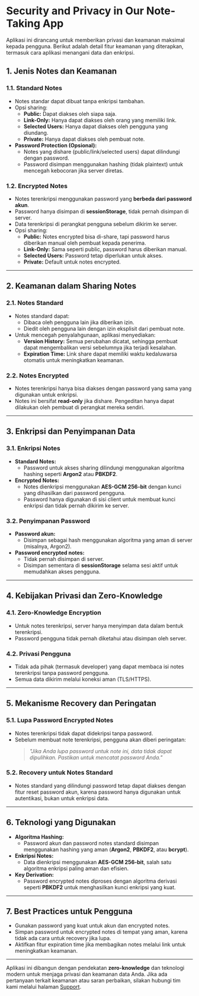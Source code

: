 # Security and Privacy in Our Note-Taking App  

Aplikasi ini dirancang untuk memberikan privasi dan keamanan maksimal kepada pengguna. Berikut adalah detail fitur keamanan yang diterapkan, termasuk cara aplikasi menangani data dan enkripsi.  

## **1. Jenis Notes dan Keamanan**  

### **1.1. Standard Notes**  
- Notes standar dapat dibuat tanpa enkripsi tambahan.  
- Opsi sharing:  
  - **Public:** Dapat diakses oleh siapa saja.  
  - **Link-Only:** Hanya dapat diakses oleh orang yang memiliki link.  
  - **Selected Users:** Hanya dapat diakses oleh pengguna yang diundang.  
  - **Private:** Hanya dapat diakses oleh pembuat note.  
- **Password Protection (Opsional):**  
  - Notes yang dishare (public/link/selected users) dapat dilindungi dengan password.  
  - Password disimpan menggunakan hashing (tidak plaintext) untuk mencegah kebocoran jika server diretas.  

### **1.2. Encrypted Notes**  
- Notes terenkripsi menggunakan password yang **berbeda dari password akun**.  
- Password hanya disimpan di **sessionStorage**, tidak pernah disimpan di server.  
- Data terenkripsi di perangkat pengguna sebelum dikirim ke server.  
- Opsi sharing:  
  - **Public:** Notes encrypted bisa di-share, tapi password harus diberikan manual oleh pembuat kepada penerima.  
  - **Link-Only:** Sama seperti public, password harus diberikan manual.  
  - **Selected Users:** Password tetap diperlukan untuk akses.  
  - **Private:** Default untuk notes encrypted.  

---

## **2. Keamanan dalam Sharing Notes**  

### **2.1. Notes Standard**  
- Notes standard dapat:  
  - Dibaca oleh pengguna lain jika diberikan izin.  
  - Diedit oleh pengguna lain dengan izin eksplisit dari pembuat note.  
- Untuk mencegah penyalahgunaan, aplikasi menyediakan:  
  - **Version History:** Semua perubahan dicatat, sehingga pembuat dapat mengembalikan versi sebelumnya jika terjadi kesalahan.  
  - **Expiration Time:** Link share dapat memiliki waktu kedaluwarsa otomatis untuk meningkatkan keamanan.  

### **2.2. Notes Encrypted**  
- Notes terenkripsi hanya bisa diakses dengan password yang sama yang digunakan untuk enkripsi.  
- Notes ini bersifat **read-only** jika dishare. Pengeditan hanya dapat dilakukan oleh pembuat di perangkat mereka sendiri.  

---

## **3. Enkripsi dan Penyimpanan Data**  

### **3.1. Enkripsi Notes**  
- **Standard Notes:**  
  - Password untuk akses sharing dilindungi menggunakan algoritma hashing seperti **Argon2** atau **PBKDF2**.  
- **Encrypted Notes:**  
  - Notes dienkripsi menggunakan **AES-GCM 256-bit** dengan kunci yang dihasilkan dari password pengguna.  
  - Password hanya digunakan di sisi client untuk membuat kunci enkripsi dan tidak pernah dikirim ke server.  

### **3.2. Penyimpanan Password**  
- **Password akun:**  
  - Disimpan sebagai hash menggunakan algoritma yang aman di server (misalnya, Argon2).  
- **Password encrypted notes:**  
  - Tidak pernah disimpan di server.  
  - Disimpan sementara di **sessionStorage** selama sesi aktif untuk memudahkan akses pengguna.  

---

## **4. Kebijakan Privasi dan Zero-Knowledge**  

### **4.1. Zero-Knowledge Encryption**  
- Untuk notes terenkripsi, server hanya menyimpan data dalam bentuk terenkripsi.  
- Password pengguna tidak pernah diketahui atau disimpan oleh server.  

### **4.2. Privasi Pengguna**  
- Tidak ada pihak (termasuk developer) yang dapat membaca isi notes terenkripsi tanpa password pengguna.  
- Semua data dikirim melalui koneksi aman (TLS/HTTPS).  

---

## **5. Mekanisme Recovery dan Peringatan**  

### **5.1. Lupa Password Encrypted Notes**  
- Notes terenkripsi tidak dapat didekripsi tanpa password.  
- Sebelum membuat note terenkripsi, pengguna akan diberi peringatan:  
  > *"Jika Anda lupa password untuk note ini, data tidak dapat dipulihkan. Pastikan untuk mencatat password Anda."*  

### **5.2. Recovery untuk Notes Standard**  
- Notes standard yang dilindungi password tetap dapat diakses dengan fitur reset password akun, karena password hanya digunakan untuk autentikasi, bukan untuk enkripsi data.  

---

## **6. Teknologi yang Digunakan**  

- **Algoritma Hashing:**  
  - Password akun dan password notes standard disimpan menggunakan hashing yang aman (**Argon2**, **PBKDF2**, atau **bcrypt**).  
- **Enkripsi Notes:**  
  - Data dienkripsi menggunakan **AES-GCM 256-bit**, salah satu algoritma enkripsi paling aman dan efisien.  
- **Key Derivation:**  
  - Password encrypted notes diproses dengan algoritma derivasi seperti **PBKDF2** untuk menghasilkan kunci enkripsi yang kuat.  

---

## **7. Best Practices untuk Pengguna**  

- Gunakan password yang kuat untuk akun dan encrypted notes.  
- Simpan password untuk encrypted notes di tempat yang aman, karena tidak ada cara untuk recovery jika lupa.  
- Aktifkan fitur expiration time jika membagikan notes melalui link untuk meningkatkan keamanan.  

---

Aplikasi ini dibangun dengan pendekatan **zero-knowledge** dan teknologi modern untuk menjaga privasi dan keamanan data Anda. Jika ada pertanyaan terkait keamanan atau saran perbaikan, silakan hubungi tim kami melalui halaman [Support](#).  
